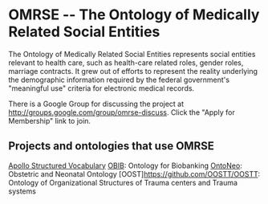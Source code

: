 # OMRSE -- The Ontology of Medically Related Social Entities

The Ontology of Medically Related Social Entities represents social entities relevant to health care, such as health-care related roles, gender roles, marriage contracts. It grew out of efforts to represent the reality underlying the demographic information required by the federal government's "meaningful use" criteria for electronic medical records.

There is a Google Group for discussing the project at http://groups.google.com/group/omrse-discuss. Click the "Apply for Membership" link to join. 

## Projects and ontologies that use OMRSE

[Apollo Structured Vocabulary](http://code.google.com/p/apollo/)
[OBIB](https://github.com/biobanking/biobanking): Ontology for Biobanking
[OntoNeo](https://ontoneo.com/): Obstetric and Neonatal Ontology
[OOST]https://github.com/OOSTT/OOSTT: Ontology of Organizational Structures of Trauma centers and Trauma systems
